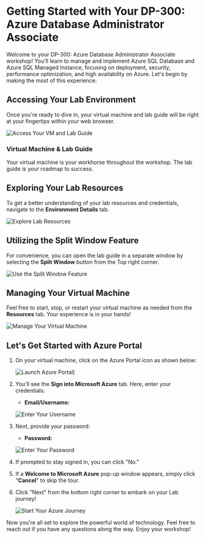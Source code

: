 # Getting Started with Your DP-300: Azure Database Administrator Associate
 
Welcome to your DP-300: Azure Database Administrator Associate workshop! You'll learn to manage and implement Azure SQL Database and Azure SQL Managed Instance, focusing on deployment, security, performance optimization, and high availability on Azure. Let's begin by making the most of this experience:
 
## Accessing Your Lab Environment
 
Once you're ready to dive in, your virtual machine and lab guide will be right at your fingertips within your web browser.
 
![Access Your VM and Lab Guide](../images/labguide.png)

### Virtual Machine & Lab Guide
 
Your virtual machine is your workhorse throughout the workshop. The lab guide is your roadmap to success.
 
## Exploring Your Lab Resources
 
To get a better understanding of your lab resources and credentials, navigate to the **Environment Details** tab.
 
![Explore Lab Resources](../images/env.png)

## Utilizing the Split Window Feature
 
For convenience, you can open the lab guide in a separate window by selecting the **Split Window** button from the Top right corner.
 
![Use the Split Window Feature](../images/spl.png)
 
## Managing Your Virtual Machine
 
Feel free to start, stop, or restart your virtual machine as needed from the **Resources** tab. Your experience is in your hands!
 
![Manage Your Virtual Machine](../images/res.png)
 
## Let's Get Started with Azure Portal
 
1. On your virtual machine, click on the Azure Portal icon as shown below:
 
    ![Launch Azure Portal](../images/az.png))

2. You'll see the **Sign into Microsoft Azure** tab. Here, enter your credentials:
 
   - **Email/Username:** <inject key="AzureAdUserEmail"></inject>
 
    ![Enter Your Username](../images/user.png)
 
3. Next, provide your password:
 
   - **Password:** <inject key="AzureAdUserPassword"></inject>
 
   ![Enter Your Password](../images/user1.png)

4. If prompted to stay signed in, you can click "No."
 
5. If a **Welcome to Microsoft Azure** pop-up window appears, simply click "**Cancel**" to skip the tour.
 
6. Click "Next" from the bottom right corner to embark on your Lab journey!
 
     ![Start Your Azure Journey](../images/num.png)
 
Now you're all set to explore the powerful world of technology. Feel free to reach out if you have any questions along the way. Enjoy your workshop!
